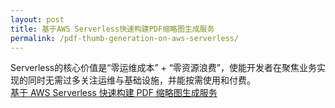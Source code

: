 ```yaml
---
layout: post
title: 基于AWS Serverless快速构建PDF缩略图生成服务
permalink: /pdf-thumb-generation-on-aws-serverless/
---
```


Serverless的核心价值是“零运维成本” + “零资源浪费”，使能开发者在聚焦业务实现的同时无需过多关注运维与基础设施，并能按需使用和付费。  
[基于 AWS Serverless 快速构建 PDF 缩略图生成服务](https://aws.amazon.com/cn/blogs/china/quick-build-pdf-thumbnail-generation-service-based-on-aws-serverless)
